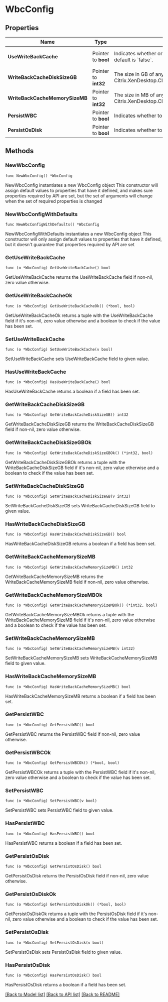# WbcConfig

## Properties

Name | Type | Description | Notes
------------ | ------------- | ------------- | -------------
**UseWriteBackCache** | Pointer to **bool** | Indicates whether or not write back cache is enabled for the VMs created from this provisioning scheme.  Optional; default is &#x60;false&#x60;. | [optional] [default to false]
**WriteBackCacheDiskSizeGB** | Pointer to **int32** | The size in GB of any temporary storage disk used by the write back cache.  Should be used in conjunction with Citrix.XenDesktop.Cloud.CatalogCommon.Models.Configuration.Catalogs.WbcConfig.WriteBackCacheMemorySizeMB. | [optional] 
**WriteBackCacheMemorySizeMB** | Pointer to **int32** | The size in MB of any write back cache if required.  Should be used in conjunction with Citrix.XenDesktop.Cloud.CatalogCommon.Models.Configuration.Catalogs.WbcConfig.WriteBackCacheDiskSizeGB. | [optional] 
**PersistWBC** | Pointer to **bool** | Indicates whether to use persistent write-back cache disk | [optional] 
**PersistOsDisk** | Pointer to **bool** | Indicates whether to retain system disk during power cycles | [optional] 

## Methods

### NewWbcConfig

`func NewWbcConfig() *WbcConfig`

NewWbcConfig instantiates a new WbcConfig object
This constructor will assign default values to properties that have it defined,
and makes sure properties required by API are set, but the set of arguments
will change when the set of required properties is changed

### NewWbcConfigWithDefaults

`func NewWbcConfigWithDefaults() *WbcConfig`

NewWbcConfigWithDefaults instantiates a new WbcConfig object
This constructor will only assign default values to properties that have it defined,
but it doesn't guarantee that properties required by API are set

### GetUseWriteBackCache

`func (o *WbcConfig) GetUseWriteBackCache() bool`

GetUseWriteBackCache returns the UseWriteBackCache field if non-nil, zero value otherwise.

### GetUseWriteBackCacheOk

`func (o *WbcConfig) GetUseWriteBackCacheOk() (*bool, bool)`

GetUseWriteBackCacheOk returns a tuple with the UseWriteBackCache field if it's non-nil, zero value otherwise
and a boolean to check if the value has been set.

### SetUseWriteBackCache

`func (o *WbcConfig) SetUseWriteBackCache(v bool)`

SetUseWriteBackCache sets UseWriteBackCache field to given value.

### HasUseWriteBackCache

`func (o *WbcConfig) HasUseWriteBackCache() bool`

HasUseWriteBackCache returns a boolean if a field has been set.

### GetWriteBackCacheDiskSizeGB

`func (o *WbcConfig) GetWriteBackCacheDiskSizeGB() int32`

GetWriteBackCacheDiskSizeGB returns the WriteBackCacheDiskSizeGB field if non-nil, zero value otherwise.

### GetWriteBackCacheDiskSizeGBOk

`func (o *WbcConfig) GetWriteBackCacheDiskSizeGBOk() (*int32, bool)`

GetWriteBackCacheDiskSizeGBOk returns a tuple with the WriteBackCacheDiskSizeGB field if it's non-nil, zero value otherwise
and a boolean to check if the value has been set.

### SetWriteBackCacheDiskSizeGB

`func (o *WbcConfig) SetWriteBackCacheDiskSizeGB(v int32)`

SetWriteBackCacheDiskSizeGB sets WriteBackCacheDiskSizeGB field to given value.

### HasWriteBackCacheDiskSizeGB

`func (o *WbcConfig) HasWriteBackCacheDiskSizeGB() bool`

HasWriteBackCacheDiskSizeGB returns a boolean if a field has been set.

### GetWriteBackCacheMemorySizeMB

`func (o *WbcConfig) GetWriteBackCacheMemorySizeMB() int32`

GetWriteBackCacheMemorySizeMB returns the WriteBackCacheMemorySizeMB field if non-nil, zero value otherwise.

### GetWriteBackCacheMemorySizeMBOk

`func (o *WbcConfig) GetWriteBackCacheMemorySizeMBOk() (*int32, bool)`

GetWriteBackCacheMemorySizeMBOk returns a tuple with the WriteBackCacheMemorySizeMB field if it's non-nil, zero value otherwise
and a boolean to check if the value has been set.

### SetWriteBackCacheMemorySizeMB

`func (o *WbcConfig) SetWriteBackCacheMemorySizeMB(v int32)`

SetWriteBackCacheMemorySizeMB sets WriteBackCacheMemorySizeMB field to given value.

### HasWriteBackCacheMemorySizeMB

`func (o *WbcConfig) HasWriteBackCacheMemorySizeMB() bool`

HasWriteBackCacheMemorySizeMB returns a boolean if a field has been set.

### GetPersistWBC

`func (o *WbcConfig) GetPersistWBC() bool`

GetPersistWBC returns the PersistWBC field if non-nil, zero value otherwise.

### GetPersistWBCOk

`func (o *WbcConfig) GetPersistWBCOk() (*bool, bool)`

GetPersistWBCOk returns a tuple with the PersistWBC field if it's non-nil, zero value otherwise
and a boolean to check if the value has been set.

### SetPersistWBC

`func (o *WbcConfig) SetPersistWBC(v bool)`

SetPersistWBC sets PersistWBC field to given value.

### HasPersistWBC

`func (o *WbcConfig) HasPersistWBC() bool`

HasPersistWBC returns a boolean if a field has been set.

### GetPersistOsDisk

`func (o *WbcConfig) GetPersistOsDisk() bool`

GetPersistOsDisk returns the PersistOsDisk field if non-nil, zero value otherwise.

### GetPersistOsDiskOk

`func (o *WbcConfig) GetPersistOsDiskOk() (*bool, bool)`

GetPersistOsDiskOk returns a tuple with the PersistOsDisk field if it's non-nil, zero value otherwise
and a boolean to check if the value has been set.

### SetPersistOsDisk

`func (o *WbcConfig) SetPersistOsDisk(v bool)`

SetPersistOsDisk sets PersistOsDisk field to given value.

### HasPersistOsDisk

`func (o *WbcConfig) HasPersistOsDisk() bool`

HasPersistOsDisk returns a boolean if a field has been set.


[[Back to Model list]](../README.md#documentation-for-models) [[Back to API list]](../README.md#documentation-for-api-endpoints) [[Back to README]](../README.md)


